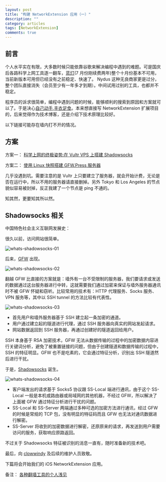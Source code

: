 ```yaml
---
layout: post
title: "构建 NetworkExtension 应用（一）"
description: ""
category: articles
tags: [NetworkExtension]
comments: true
---
```


## 前言

个人水平实在有限，大多数时候只能依靠谷歌来解决编程中遇到的难题。可是国庆后各路科学上网工具逐一翻车，[蓝灯](https://github.com/getlantern/forum)(7 月份刚续费两年)整个十月份基本不可用，当前新版本可用但已经没有之前稳定、快速了。 Nydus 这种无良商家更是过分，整个团队直接消失（会员至少有一年多才到期）。中间试用过别的工具，也都并不稳定。

程序员的诉求很简单，编程中遇到问题的时候，能够顺利的搜索到原因和方案就可以了。于是决心[自己动手,丰衣足食](https://baike.baidu.com/item/%E8%87%AA%E5%B7%B1%E5%8A%A8%E6%89%8B%EF%BC%8C%E4%B8%B0%E8%A1%A3%E8%B6%B3%E9%A3%9F)。本来想直接写 NetworkExtension 扩展项目的，后来觉得作为技术博客，还是介绍下技术原理比较好。

以下链接可能存在墙内打不开的情况。

## 方案

方案一：
[科学上网的终极姿势:在 Vultr VPS 上搭建 Shadowsocks](https://zoomyale.com/2016/vultr_and_ss/)

方案二：
[使用 Linux 快照搭建 GFW.Press 服务器](https://gfw.press/blog/?p=30)

几乎没遇到坑。需要注意的是 Vultr 上只要建立了服务器，就会开始计费，无论是否在运行中，所以不用的服务器请直接删掉。另外 Tokyo 和 Los Angeles 的节点貌似容易被封掉，反正我建了一个节点是 ping 不通的。

知其然，更要知其所以然。

## Shadowsocks 相关

中国特色社会主义互联网发展史：

很久以前，访问网站很简单。

![whats-shadowsocks-01](https://lettleprince.github.io/images/20171113-NetworkExtension/whats-shadowsocks-01.png)

后来，[GFW](https://zh.wikipedia.org/wiki/%E9%98%B2%E7%81%AB%E9%95%BF%E5%9F%8E) 出现。

![whats-shadowsocks-02](https://lettleprince.github.io/images/20171113-NetworkExtension/whats-shadowsocks-02.png)

翻越 GFW 比直接的方案就是：墙外有一台不受限制的服务器，我们要请求或发送的数据通过这台服务器进行中转，这就需要我们通过加密来保证与墙外服务器通讯时不被 GFW 怀疑和窃听。比较常用的技术有：HTTP 代理服务、Socks 服务、VPN 服务等，其中以 SSH tunnel 的方法比较有代表性。

![whats-shadowsocks-03](https://lettleprince.github.io/images/20171113-NetworkExtension/whats-shadowsocks-03.png)

- 首先用户和墙外服务器基于 SSH 建立起一条加密的通道。
- 用户通过建立起的隧道进行代理，通过 SSH 服务器向真实的网站发起请求。
- 网站数据返回到 SSH 服务器，再通过创建好的隧道返回给用户。

SSH 本身基于 RSA 加密技术，GFW 无法从数据传输的过程中的加密数据内容进行关键词分析，避免了被重置链接的问题，但由于创建隧道和数据传输的过程中，SSH 的特征明显。GFW 也不是吃素的，它会通过特征分析，识别出 SSH 隧道然后进行干扰。

于是，[Shadowsocks](https://zh.wikipedia.org/wiki/Shadowsocks) 诞生。

![whats-shadowsocks-04](https://lettleprince.github.io/images/20171113-NetworkExtension/whats-shadowsocks-04.png)

- 客户端发出的请求基于 Socks5 协议跟 SS-Local 端进行通讯，由于这个 SS-Local 一般是本机或路由器或局域网的其他机器，不经过 GFW，所以解决了上面被 GFW 通过特征分析进行干扰的问题。
- SS-Local 和 SS-Server 两端通过多种可选的加密方法进行通讯，经过 GFW 的时候是常规的 TCP 包，没有明显的特征码而且 GFW 也无法对通讯数据进行解密。
- SS-Server 将收到的加密数据进行解密，还原原来的请求，再发送到用户需要访问的服务，获取响应原路返回。

不过关于 Shadowsocks 特征被识别的消息一直有，随时准备新的技术吧。

最后，向 [clowwindy](https://github.com/clowwindy) 及后续的维护人员致敬。

下篇将会开始我们的 iOS NetworkExtension 应用。

备注：
[各种翻墙工具的个人浅见](https://xijie.wordpress.com/2016/05/23/%E5%90%84%E7%A7%8D%E7%BF%BB%E5%A2%99%E5%B7%A5%E5%85%B7%E7%9A%84%E4%B8%AA%E4%BA%BA%E6%B5%85%E8%A7%81/)
